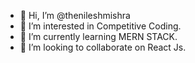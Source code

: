 - 👋 Hi, I’m @thenileshmishra
- 👀 I’m interested in Competitive Coding.
- 🌱 I’m currently learning MERN STACK.
- 💞️ I’m looking to collaborate on React Js.

<!---
thenileshmishra/thenileshmishra is a ✨ special ✨ repository because its `README.md` (this file) appears on your GitHub profile.
You can click the Preview link to take a look at your changes.
--->
